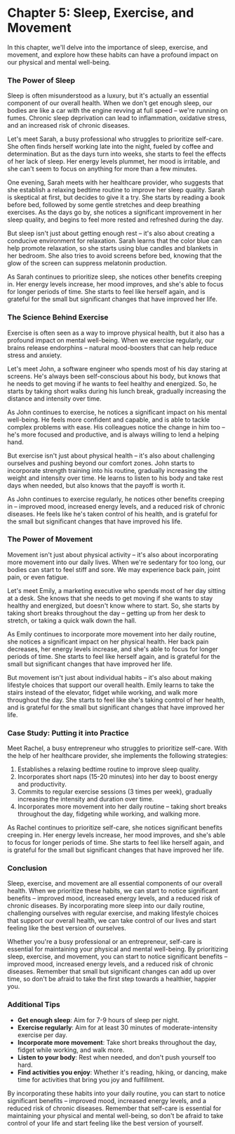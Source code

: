 **Chapter 5: Sleep, Exercise, and Movement**
=====================================

In this chapter, we'll delve into the importance of sleep, exercise, and movement, and explore how these habits can have a profound impact on our physical and mental well-being.

### The Power of Sleep

Sleep is often misunderstood as a luxury, but it's actually an essential component of our overall health. When we don't get enough sleep, our bodies are like a car with the engine revving at full speed – we're running on fumes. Chronic sleep deprivation can lead to inflammation, oxidative stress, and an increased risk of chronic diseases.

Let's meet Sarah, a busy professional who struggles to prioritize self-care. She often finds herself working late into the night, fueled by coffee and determination. But as the days turn into weeks, she starts to feel the effects of her lack of sleep. Her energy levels plummet, her mood is irritable, and she can't seem to focus on anything for more than a few minutes.

One evening, Sarah meets with her healthcare provider, who suggests that she establish a relaxing bedtime routine to improve her sleep quality. Sarah is skeptical at first, but decides to give it a try. She starts by reading a book before bed, followed by some gentle stretches and deep breathing exercises. As the days go by, she notices a significant improvement in her sleep quality, and begins to feel more rested and refreshed during the day.

But sleep isn't just about getting enough rest – it's also about creating a conducive environment for relaxation. Sarah learns that the color blue can help promote relaxation, so she starts using blue candles and blankets in her bedroom. She also tries to avoid screens before bed, knowing that the glow of the screen can suppress melatonin production.

As Sarah continues to prioritize sleep, she notices other benefits creeping in. Her energy levels increase, her mood improves, and she's able to focus for longer periods of time. She starts to feel like herself again, and is grateful for the small but significant changes that have improved her life.

### The Science Behind Exercise

Exercise is often seen as a way to improve physical health, but it also has a profound impact on mental well-being. When we exercise regularly, our brains release endorphins – natural mood-boosters that can help reduce stress and anxiety.

Let's meet John, a software engineer who spends most of his day staring at screens. He's always been self-conscious about his body, but knows that he needs to get moving if he wants to feel healthy and energized. So, he starts by taking short walks during his lunch break, gradually increasing the distance and intensity over time.

As John continues to exercise, he notices a significant impact on his mental well-being. He feels more confident and capable, and is able to tackle complex problems with ease. His colleagues notice the change in him too – he's more focused and productive, and is always willing to lend a helping hand.

But exercise isn't just about physical health – it's also about challenging ourselves and pushing beyond our comfort zones. John starts to incorporate strength training into his routine, gradually increasing the weight and intensity over time. He learns to listen to his body and take rest days when needed, but also knows that the payoff is worth it.

As John continues to exercise regularly, he notices other benefits creeping in – improved mood, increased energy levels, and a reduced risk of chronic diseases. He feels like he's taken control of his health, and is grateful for the small but significant changes that have improved his life.

### The Power of Movement

Movement isn't just about physical activity – it's also about incorporating more movement into our daily lives. When we're sedentary for too long, our bodies can start to feel stiff and sore. We may experience back pain, joint pain, or even fatigue.

Let's meet Emily, a marketing executive who spends most of her day sitting at a desk. She knows that she needs to get moving if she wants to stay healthy and energized, but doesn't know where to start. So, she starts by taking short breaks throughout the day – getting up from her desk to stretch, or taking a quick walk down the hall.

As Emily continues to incorporate more movement into her daily routine, she notices a significant impact on her physical health. Her back pain decreases, her energy levels increase, and she's able to focus for longer periods of time. She starts to feel like herself again, and is grateful for the small but significant changes that have improved her life.

But movement isn't just about individual habits – it's also about making lifestyle choices that support our overall health. Emily learns to take the stairs instead of the elevator, fidget while working, and walk more throughout the day. She starts to feel like she's taking control of her health, and is grateful for the small but significant changes that have improved her life.

### Case Study: Putting it into Practice

Meet Rachel, a busy entrepreneur who struggles to prioritize self-care. With the help of her healthcare provider, she implements the following strategies:

1.  Establishes a relaxing bedtime routine to improve sleep quality.
2.  Incorporates short naps (15-20 minutes) into her day to boost energy and productivity.
3.  Commits to regular exercise sessions (3 times per week), gradually increasing the intensity and duration over time.
4.  Incorporates more movement into her daily routine – taking short breaks throughout the day, fidgeting while working, and walking more.

As Rachel continues to prioritize self-care, she notices significant benefits creeping in. Her energy levels increase, her mood improves, and she's able to focus for longer periods of time. She starts to feel like herself again, and is grateful for the small but significant changes that have improved her life.

### Conclusion

Sleep, exercise, and movement are all essential components of our overall health. When we prioritize these habits, we can start to notice significant benefits – improved mood, increased energy levels, and a reduced risk of chronic diseases. By incorporating more sleep into our daily routine, challenging ourselves with regular exercise, and making lifestyle choices that support our overall health, we can take control of our lives and start feeling like the best version of ourselves.

Whether you're a busy professional or an entrepreneur, self-care is essential for maintaining your physical and mental well-being. By prioritizing sleep, exercise, and movement, you can start to notice significant benefits – improved mood, increased energy levels, and a reduced risk of chronic diseases. Remember that small but significant changes can add up over time, so don't be afraid to take the first step towards a healthier, happier you.

### Additional Tips

*   **Get enough sleep**: Aim for 7-9 hours of sleep per night.
*   **Exercise regularly**: Aim for at least 30 minutes of moderate-intensity exercise per day.
*   **Incorporate more movement**: Take short breaks throughout the day, fidget while working, and walk more.
*   **Listen to your body**: Rest when needed, and don't push yourself too hard.
*   **Find activities you enjoy**: Whether it's reading, hiking, or dancing, make time for activities that bring you joy and fulfillment.

By incorporating these habits into your daily routine, you can start to notice significant benefits – improved mood, increased energy levels, and a reduced risk of chronic diseases. Remember that self-care is essential for maintaining your physical and mental well-being, so don't be afraid to take control of your life and start feeling like the best version of yourself.

